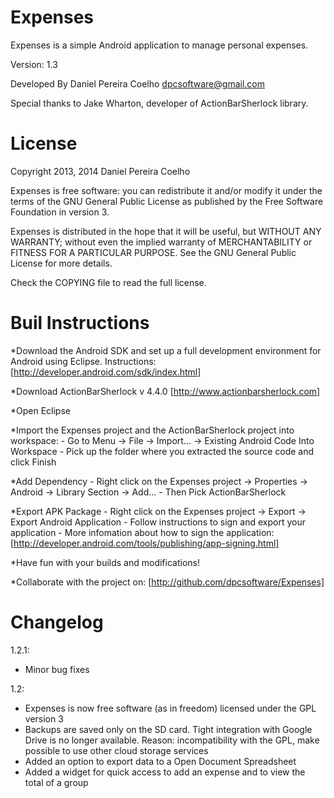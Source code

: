Expenses
==============================================================

Expenses is a simple Android application to manage personal
expenses.

Version: 1.3

Developed By Daniel Pereira Coelho <dpcsoftware@gmail.com>

Special thanks to Jake Wharton, developer of ActionBarSherlock
library.

License
=============================================================

Copyright 2013, 2014 Daniel Pereira Coelho
   
Expenses is free software: you can redistribute it and/or modify
it under the terms of the GNU General Public License as published by
the Free Software Foundation in version 3.

Expenses is distributed in the hope that it will be useful,
but WITHOUT ANY WARRANTY; without even the implied warranty of
MERCHANTABILITY or FITNESS FOR A PARTICULAR PURPOSE.  See the
GNU General Public License for more details.

Check the COPYING file to read the full license.

Buil Instructions
==============================================================

*Download the Android SDK and set up a full development
environment for Android using Eclipse. Instructions:
[http://developer.android.com/sdk/index.html]

*Download ActionBarSherlock v 4.4.0
[http://www.actionbarsherlock.com]

*Open Eclipse

*Import the Expenses project and the ActionBarSherlock project
into workspace:
	- Go to Menu -> File -> Import... -> Existing
	Android Code Into Workspace
	- Pick up the folder where you extracted the source code
	and click Finish

*Add Dependency
	- Right click on the Expenses project -> Properties -> Android
	-> Library Section -> Add...
	- Then Pick ActionBarSherlock
	
*Export APK Package
	- Right click on the Expenses project -> Export -> Export
	Android Application
	- Follow instructions to sign and export your application
	- More infomation about how to sign the application:
	[http://developer.android.com/tools/publishing/app-signing.html]
	
*Have fun with your builds and modifications!

*Collaborate with the project on:
[http://github.com/dpcsoftware/Expenses]

Changelog
==============================================================

1.2.1:
  - Minor bug fixes

1.2:
  - Expenses is now free software (as in freedom) licensed under the GPL version 3
  - Backups are saved only on the SD card. Tight integration with Google Drive is no longer available. Reason: incompatibility with the GPL, make possible to use other cloud storage services
  - Added an option to export data to a Open Document Spreadsheet
  - Added a widget for quick access to add an expense and to view the total of a group
        




